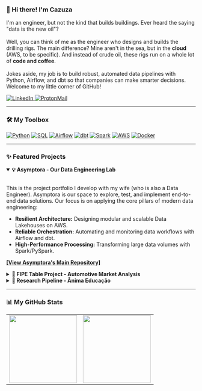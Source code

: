 ### 👋 Hi there! I'm Cazuza

<p align="left">
  I'm an engineer, but not the kind that builds buildings. Ever heard the saying "data is the new oil"?
  <br/><br/>
  Well, you can think of me as the engineer who designs and builds the drilling rigs. The main difference? Mine aren't in the sea, but in the <strong>cloud</strong> (AWS, to be specific). And instead of crude oil, these rigs run on a whole lot of <strong>code and coffee</strong>.
  <br/><br/>
  Jokes aside, my job is to build robust, automated data pipelines with Python, Airflow, and dbt so that companies can make smarter decisions. Welcome to my little corner of GitHub!
</p>

<p align="left">
  <a href="https://www.linkedin.com/in/higorcazuza/" target="_blank">
    <img src="https://img.shields.io/badge/LinkedIn-0077B5?style=for-the-badge&logo=linkedin&logoColor=white" alt="LinkedIn"/>
  </a>
 <a href="mailto:higor@protonmail.com" target="_blank">
  <img src="https://img.shields.io/badge/ProtonMail-8B89CC?style=for-the-badge&logo=protonmail&logoColor=white" alt="ProtonMail"/>
</a>
  </a>
</p>

---

### 🛠️ My Toolbox

<p align="left">
  <a href="#"><img src="https://img.shields.io/badge/Python-3776AB?style=for-the-badge&logo=python&logoColor=white" alt="Python"/></a>
  <a href="#"><img src="https://img.shields.io/badge/SQL-4479A1?style=for-the-badge&logo=postgresql&logoColor=white" alt="SQL"/></a>
  <a href="#"><img src="https://img.shields.io/badge/Apache_Airflow-017CEE?style=for-the-badge&logo=Apache-Airflow&logoColor=white" alt="Airflow"/></a>
  <a href="#"><img src="https://img.shields.io/badge/dbt-FF694B?style=for-the-badge&logo=dbt&logoColor=white" alt="dbt"/></a>
  <a href="#"><img src="https://img.shields.io/badge/Apache_Spark-E25A1C?style=for-the-badge&logo=apache-spark&logoColor=white" alt="Spark"/></a>
  <a href="#"><img src="https://img.shields.io/badge/AWS-232F3E?style=for-the-badge&logo=amazon-aws&logoColor=white" alt="AWS"/></a>
  <a href="#"><img src="https://img.shields.io/badge/Docker-2496ED?style=for-the-badge&logo=docker&logoColor=white" alt="Docker"/></a>
</p>

---

### ✨ Featured Projects

<details open>
  <summary><strong>💡 Asymptora - Our Data Engineering Lab</strong></summary>
  <br/>
  <p>This is the project portfolio I develop with my wife (who is also a Data Engineer). Asymptora is our space to explore, test, and implement end-to-end data solutions. Our focus is on applying the core pillars of modern data engineering:</p>
  <ul>
    <li><strong>Resilient Architecture:</strong> Designing modular and scalable Data Lakehouses on AWS.</li>
    <li><strong>Reliable Orchestration:</strong> Automating and monitoring data workflows with Airflow and dbt.</li>
    <li><strong>High-Performance Processing:</strong> Transforming large data volumes with Spark/PySpark.</li>
  </ul>
  <p><a href="https://github.com/Asymptora"><strong>[View Asymptora's Main Repository]</strong></a></p>
</details>

<details>
  <summary><strong>🚗 FIPE Table Project - Automotive Market Analysis</strong></summary>
  <br/>
  <p>A data pipeline that extracts, processes, and stores updated data from the FIPE Table (a Brazilian standard for vehicle prices), delivering metrics for price trend analysis and supporting buy/sell decisions in the auto sector.</p>
  <p><em><strong>Tech Stack:</strong> Python, AWS Lambda, S3, SQL, Airflow.</em></p>
  <p><a href="YOUR_FIPE_PROJECT_URL"><strong>[View Repository]</strong></a></p>
</details>

<details>
  <summary><strong>🔬 Research Pipeline - Ânima Educação</strong></summary>
  <br/>
  <p>Responsible for architecting the data pipeline for a research project on Female Entrepreneurship, ensuring data collection, cleaning, and availability for strategic statistical analysis of the results.</p>
  <p><em><strong>Tech Stack:</strong> Python, Pandas, dbt, PostgreSQL.</em></p>
  <p><a href="YOUR_ANIMA_PROJECT_URL"><strong>[View Repository]</strong></a></p>
</details>

---

### 📊 My GitHub Stats

<table align="center">
  <tr valign="top">
    <td>
      <img
        src="https://github-readme-stats.vercel.app/api?username=higorcazuza81&show_icons=true&include_all_commits=true&count_private=true&bg_color=1A1B27&title_color=FFCA28&text_color=EAEAEA&icon_color=FFCA28&border_color=30363d"
        height="180"
      />
    </td>
    <td>
      <img
        src="https://github-readme-stats.vercel.app/api/top-langs/?username=higorcazuza81&layout=compact&langs_count=7&bg_color=1A1B27&title_color=FFCA28&text_color=EAEAEA&border_color=30363d"
        height="180"
      />
    </td>
  </tr>
</table>


